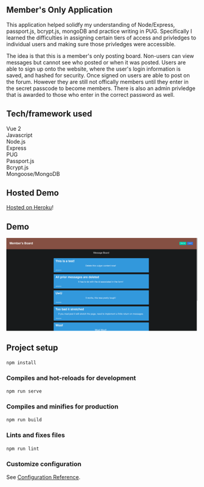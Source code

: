 ## Member's Only Application
This application helped solidfy my understanding of Node/Express, passport.js, bcrypt.js, mongoDB and practice
writing in PUG. Specifically I learned the difficulties in assigning certain tiers of access and privledges
to individual users and making sure those privledges were accessible.

The idea is that this is a member's only posting board. Non-users can view messages but cannot
see who posted or when it was posted. Users are able to sign up onto the website, where the user's login
information is saved, and hashed for security. Once signed on users are able to post on the forum.
However they are still not offically members until they enter in the secret passcode to become members.
There is also an admin privledge that is awarded to those who enter in the correct password as well.

## Tech/framework used
Vue 2  
Javascript  
Node.js  
Express  
PUG  
Passport.js  
Bcrypt.js  
Mongoose/MongoDB  

## Hosted Demo
[Hosted on Heroku](https://membersonly-app.herokuapp.com/)!


## Demo
![](membersonly_demo.gif)


## Project setup
```
npm install
```

### Compiles and hot-reloads for development
```
npm run serve
```

### Compiles and minifies for production
```
npm run build
```

### Lints and fixes files
```
npm run lint
```

### Customize configuration
See [Configuration Reference](https://cli.vuejs.org/config/).